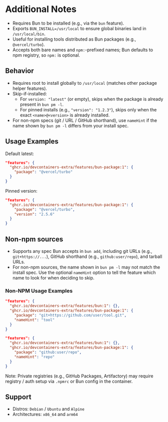 # Additional Notes

- Requires Bun to be installed (e.g., via the `bun` feature).
- Exports `BUN_INSTALL=/usr/local` to ensure global binaries land in `/usr/local/bin`.
- Useful for installing tools distributed as Bun packages (e.g., `@vercel/turbo`).
- Accepts both bare names and `npm:`-prefixed names; Bun defaults to npm registry, so `npm:` is optional.

## Behavior

- Requires root to install globally to `/usr/local` (matches other package helper features).
- Skip-if-installed:
  - For `version: "latest"` (or empty), skips when the package is already present in `bun pm -l`.
  - For pinned installs (e.g., `"version": "1.2.3"`), skips only when the exact `<name>@<version>` is already installed.
- For non-npm specs (git / URL / GitHub shorthand), use `nameHint` if the name shown by `bun pm -l` differs from your install spec.

## Usage Examples

Default latest:

```json
"features": {
  "ghcr.io/devcontainers-extra/features/bun-package:1": {
    "package": "@vercel/turbo"
  }
}
```

Pinned version:

```json
"features": {
  "ghcr.io/devcontainers-extra/features/bun-package:1": {
    "package": "@vercel/turbo",
    "version": "2.5.6"
  }
}
```

## Non-npm sources

- Supports any spec Bun accepts in `bun add`, including git URLs (e.g., `git+https://...`), GitHub shorthand (e.g., `github:user/repo`), and tarball URLs.
- For non-npm sources, the name shown in `bun pm -l` may not match the install spec. Use the optional `nameHint` option to tell the feature which name to look for when deciding to skip.

### Non-NPM Usage Examples

```json
"features": {
  "ghcr.io/devcontainers-extra/features/bun:1": {},
  "ghcr.io/devcontainers-extra/features/bun-package:1": {
    "package": "git+https://github.com/user/tool.git",
    "nameHint": "tool"
  }
}
```

```json
"features": {
  "ghcr.io/devcontainers-extra/features/bun:1": {},
  "ghcr.io/devcontainers-extra/features/bun-package:1": {
    "package": "github:user/repo",
    "nameHint": "repo"
  }
}
```

Note: Private registries (e.g., GitHub Packages, Artifactory) may require registry / auth setup via `.npmrc` or Bun config in the container.

## Support

- Distros: `Debian` / `Ubuntu` and `Alpine`
- Architectures: `x86_64` and `arm64`
